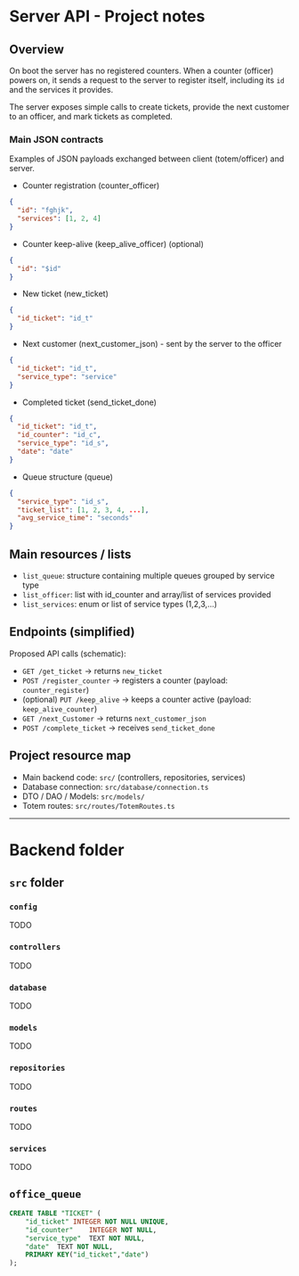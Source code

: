 # Server API - Project notes

## Overview

On boot the server has no registered counters. When a counter (officer) powers on, it sends a request to the server to register itself, including its `id` and the services it provides.

The server exposes simple calls to create tickets, provide the next customer to an officer, and mark tickets as completed.

### Main JSON contracts

Examples of JSON payloads exchanged between client (totem/officer) and server.

- Counter registration (counter_officer)

```json
{
  "id": "fghjk",
  "services": [1, 2, 4]
}
```

- Counter keep-alive (keep_alive_officer) (optional)

```json
{
  "id": "$id"
}
```

- New ticket (new_ticket)

```json
{
  "id_ticket": "id_t"
}
```

- Next customer (next_customer_json) - sent by the server to the officer

```json
{
  "id_ticket": "id_t",
  "service_type": "service"
}
```

- Completed ticket (send_ticket_done)

```json
{
  "id_ticket": "id_t",
  "id_counter": "id_c",
  "service_type": "id_s",
  "date": "date"
}
```

- Queue structure (queue)

```json
{
  "service_type": "id_s",
  "ticket_list": [1, 2, 3, 4, ...],
  "avg_service_time": "seconds"
}
```

## Main resources / lists

- `list_queue`: structure containing multiple queues grouped by service type
- `list_officer`: list with id_counter and array/list of services provided
- `list_services`: enum or list of service types (1,2,3,...)

## Endpoints (simplified)

Proposed API calls (schematic):

- `GET /get_ticket` -> returns `new_ticket`
- `POST /register_counter` -> registers a counter (payload: `counter_register`)
- (optional) `PUT /keep_alive` -> keeps a counter active (payload: `keep_alive_counter`)
- `GET /next_Customer` -> returns `next_customer_json`
- `POST /complete_ticket` -> receives `send_ticket_done`

## Project resource map

- Main backend code: `src/` (controllers, repositories, services)
- Database connection: `src/database/connection.ts`
- DTO / DAO / Models: `src/models/`
- Totem routes: `src/routes/TotemRoutes.ts`

---

# Backend folder


## `src` folder

### `config`
TODO

### `controllers`
TODO

### `database`
TODO

### `models`
TODO

### `repositories`
TODO

### `routes`
TODO

### `services`
TODO


## `office_queue`
```sql
CREATE TABLE "TICKET" (
	"id_ticket"	INTEGER NOT NULL UNIQUE,
	"id_counter"	INTEGER NOT NULL,
	"service_type"	TEXT NOT NULL,
	"date"	TEXT NOT NULL,
	PRIMARY KEY("id_ticket","date")
);
```